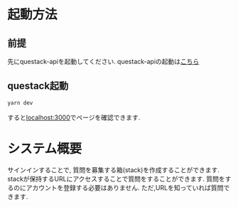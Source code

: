 
# 起動方法

## 前提

先にquestack-apiを起動してください.
questack-apiの起動は[こちら](https://github.com/youthke/questack-api)

## questack起動

```cmd
yarn dev
```

すると[localhost:3000](http://localhost:3000/questack/top)でページを確認できます.

# システム概要

サインインすることで, 質問を募集する箱(stack)を作成することができます.
stackが保持するURLにアクセスすることで質問をすることができます.
質問をするのにアカウントを登録する必要はありません.
ただ,URLを知っていれば質問できます.
